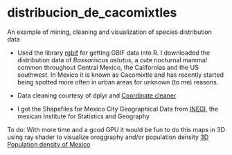 # distribucion_de_cacomixtles
An example of mining, cleaning and visualization of species distribution data

- Used the library [rgbif](https://github.com/ropensci/rgbif) for getting GBIF data into R. I downloaded the distribution data of *Bassariscus astutus*, a cute nocturnal mammal common throughout Central Mexico, the Californias and the US southwest. In Mexico it is known as Cacomixtle and has recently started being spotted more often in urban areas for unknown (to me) reasons.

- Data cleaning courtesy of dplyr and [Coordinate cleaner](https://github.com/ropensci/CoordinateCleaner)

- I got the Shapefiles for Mexico City Geographical Data from [INEGI](https://www.inegi.org.mx/temas/mg/#Descargas), the mexican Institute for Statistics and Geography

To do:
With more time and a good GPU it would be fun to do this maps in 3D using ray shader to visualize oroggraphy and/or population density [3D Population density of Mexico ](https://www.google.com/url?sa=i&url=https%3A%2F%2Ftwitter.com%2Fresearchremora%2Fstatus%2F1611563743862837248&psig=AOvVaw1e-dr-lNT97Ncc64n9kP6s&ust=1676152001511000&source=images&cd=vfe&ved=0CBEQjhxqFwoTCJCX7_b2i_0CFQAAAAAdAAAAABAE)
